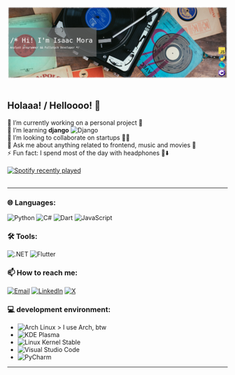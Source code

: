 ![My banner](https://github.com/Zprit3/Zprit3/blob/main/assets/banner2.png)
<br><br>

## Holaaa! / Helloooo! 👋

🔭 I’m currently working on a personal project 🎲<br>
🌱 I’m learning **django** ![Django](https://img.shields.io/badge/Django-092E20?style=flat&logo=django&logoColor=white)<br>
👯 I’m looking to collaborate on startups 👨‍🏭<br>
💬 Ask me about anything related to frontend, music and movies 🎥<br>
⚡ Fun fact: I spend most of the day with headphones 🎵⬇️
<br><br>
[![Spotify recently played](https://spotify-recently-played-readme.vercel.app/api?user=isackandres&count=3)](https://open.spotify.com/user/isackandres)
<br><br>

---

### 🌐 Languages:

![Python](https://img.shields.io/badge/Python-3776AB?style=flat&logo=python&logoColor=white)
![C#](https://img.shields.io/badge/C%23-239120?style=flat&logo=c-sharp&logoColor=white)
![Dart](https://img.shields.io/badge/Dart-0175C2?style=flat&logo=dart&logoColor=white)
![JavaScript](https://img.shields.io/badge/JavaScript-F7DF1E?style=flat&logo=javascript&logoColor=black)

### 🛠️ Tools:

![.NET](https://img.shields.io/badge/.NET-512BD4?style=flat&logo=dot-net&logoColor=white)
![Flutter](https://img.shields.io/badge/Flutter-02569B?style=flat&logo=flutter&logoColor=white)

### 📫 How to reach me:

<a href="mailto:isaacmorap@outlook.com"><img src="https://img.shields.io/badge/Email-D14836?style=flat&logo=gmail&logoColor=white" alt="Email"></a>
<a href="https://linkedin.com/in/isaacmop/"><img src="https://img.shields.io/badge/LinkedIn-0077B5?style=flat&logo=linkedin&logoColor=white" alt="LinkedIn"></a>
<a href="https://x.com/Zprit3"><img src="https://img.shields.io/badge/X-000000?style=flat&logo=x&logoColor=white" alt="X"></a>

### 💻 development environment:

- ![Arch Linux](https://img.shields.io/badge/Arch_Linux-1793D1?style=flat&logo=arch-linux&logoColor=white) > I use Arch, btw
- ![KDE Plasma](https://img.shields.io/badge/KDE_Plasma-1D99F3?style=flat&logo=kde&logoColor=white)
- ![Linux Kernel Stable](https://img.shields.io/badge/Linux_Kernel-Stable-FCC624?style=flat&logo=linux&logoColor=black)
- ![Visual Studio Code](https://img.shields.io/badge/Visual_Studio_Code-0078D4?style=flat&logo=visual-studio-code&logoColor=white)
- ![PyCharm](https://img.shields.io/badge/PyCharm-000000?style=flat&logo=pycharm&logoColor=white)






---
